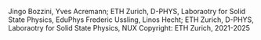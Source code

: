 Jingo Bozzini, Yves Acremann; ETH Zurich, D-PHYS, Laboraotry for Solid State Physics, EduPhys
Frederic Ussling, Linos Hecht; ETH Zurich, D-PHYS, Laboraotry for Solid State Physics, NUX
Copyright: ETH Zurich, 2021-2025

